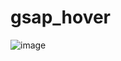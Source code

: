 ﻿# gsap_hover
![image](https://user-images.githubusercontent.com/87897451/137385988-25838a2f-b997-44e2-ae5d-a3302aa85bb0.png)

